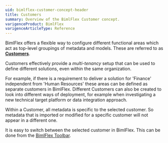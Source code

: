 ```yaml
---
uid: bimlflex-customer-concept-header
title: Customers
summary: Overview of the BimlFlex Customer concept.
varigenceProduct: BimlFlex
varigenceArticleType: Reference
---
```

BimlFlex offers a flexible way to configure different functional areas which act as top-level groupings of metadata and models. These are referred to as [**Customers**](xref:bimlflex-customer-concept-header).

Customers effectively provide a *multi-tenancy* setup that can be used to define different solutions, even within the same organization.

For example, if there is a requirement to deliver a solution for 'Finance' independent from 'Human Resources' these areas can be defined as separate customers in BimlFlex. Different Customers can also be created to look into different ways of deployment, for example when investigating a new technical target platform or data integration approach.

Within a Customer, all metadata is specific to the selected customer. So metadata that is imported or modified for a specific customer will not appear in a different one.

It is easy to switch between the selected customer in BimlFlex. This can be done from the [BimlFlex Toolbar](xref:bimlflex-editors-overview#bimlflex-toolbar).
